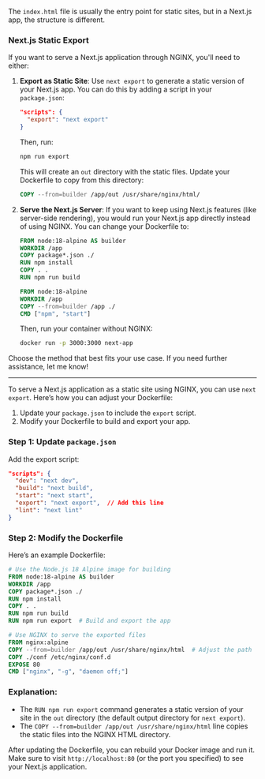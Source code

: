 The `index.html` file is usually the entry point for static sites, but in a Next.js app, the structure is different.

### Next.js Static Export

If you want to serve a Next.js application through NGINX, you'll need to either:

1. **Export as Static Site**: Use `next export` to generate a static version of your Next.js app. You can do this by adding a script in your `package.json`:

   ```json
   "scripts": {
     "export": "next export"
   }
   ```

   Then, run:

   ```bash
   npm run export
   ```

   This will create an `out` directory with the static files. Update your Dockerfile to copy from this directory:

   ```dockerfile
   COPY --from=builder /app/out /usr/share/nginx/html/
   ```

2. **Serve the Next.js Server**: If you want to keep using Next.js features (like server-side rendering), you would run your Next.js app directly instead of using NGINX. You can change your Dockerfile to:

   ```dockerfile
   FROM node:18-alpine AS builder
   WORKDIR /app
   COPY package*.json ./
   RUN npm install
   COPY . .
   RUN npm run build

   FROM node:18-alpine
   WORKDIR /app
   COPY --from=builder /app ./
   CMD ["npm", "start"]
   ```

   Then, run your container without NGINX:

   ```bash
   docker run -p 3000:3000 next-app
   ```

Choose the method that best fits your use case. If you need further assistance, let me know!

---

To serve a Next.js application as a static site using NGINX, you can use `next export`. Here’s how you can adjust your Dockerfile:

1. Update your `package.json` to include the `export` script.
2. Modify your Dockerfile to build and export your app.

### Step 1: Update `package.json`

Add the export script:

```json
"scripts": {
  "dev": "next dev",
  "build": "next build",
  "start": "next start",
  "export": "next export",  // Add this line
  "lint": "next lint"
}
```

### Step 2: Modify the Dockerfile

Here’s an example Dockerfile:

```dockerfile
# Use the Node.js 18 Alpine image for building
FROM node:18-alpine AS builder
WORKDIR /app
COPY package*.json ./
RUN npm install
COPY . .
RUN npm run build
RUN npm run export  # Build and export the app

# Use NGINX to serve the exported files
FROM nginx:alpine
COPY --from=builder /app/out /usr/share/nginx/html  # Adjust the path
COPY ./conf /etc/nginx/conf.d
EXPOSE 80
CMD ["nginx", "-g", "daemon off;"]
```

### Explanation:

- The `RUN npm run export` command generates a static version of your site in the `out` directory (the default output directory for `next export`).
- The `COPY --from=builder /app/out /usr/share/nginx/html` line copies the static files into the NGINX HTML directory.

After updating the Dockerfile, you can rebuild your Docker image and run it. Make sure to visit `http://localhost:80` (or the port you specified) to see your Next.js application.
